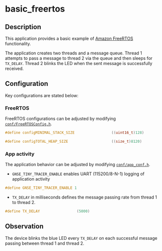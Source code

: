# basic_freertos

## Description

This application provides a basic example of [Amazon FreeRTOS](https://docs.aws.amazon.com/freertos/index.html) functionality.

The application creates two threads and a message queue. Thread 1 attempts to pass a message to thread 2 via the queue and then sleeps for `TX_DELAY`. Thread 2 blinks the LED when the sent message is successfully received.

## Configuration

Key configurations are stated below:

### FreeRTOS

FreeRTOS configurations can be adjusted by modifying [`conf/FreeRTOSConfig.h`](./conf/FreeRTOSConfig.h).

```c
#define configMINIMAL_STACK_SIZE                 ((uint16_t)128)

#define configTOTAL_HEAP_SIZE                    ((size_t)8120)
```

### App activity

The application behavior can be adjusted by modifying [`conf/app_conf.h`](./conf/app_conf.h).

- `GNSE_TINY_TRACER_ENABLE` enables UART (115200/8-N-1) logging of application activity

```c
#define GNSE_TINY_TRACER_ENABLE 1
```

- `TX_DELAY` in milliseconds defines the message passing rate from thread 1 to thread 2.

```c
#define TX_DELAY                 (5000)
```

## Observation

The device blinks the blue LED every `TX_DELAY` on each successful message passing between thread 1 and thread 2.
